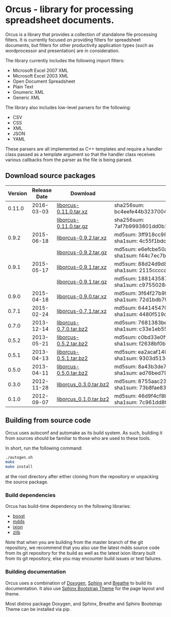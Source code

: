Orcus - library for processing spreadsheet documents.
=====================================================

Orcus is a library that provides a collection of standalone file processing
filters.  It is currently focused on providing filters for spreadsheet
documents, but filters for other productivity application types (such as
wordprocessor and presentation) are in consideration.

The library currently includes the following import filters:

* Microsoft Excel 2007 XML
* Microsoft Excel 2003 XML
* Open Document Spreadsheet
* Plain Text
* Gnumeric XML
* Generic XML

The library also includes low-level parsers for the following:

* CSV
* CSS
* XML
* JSON
* YAML

These parsers are all implemented as C++ templates and require a handler class
passed as a template argument so that the handler class receives various
callbacks from the parser as the file is being parsed.

## Download source packages

| Version | Release Date | Download | Checksum | File Size (bytes) |
|---------|--------------|----------|----------|-------------------|
| 0.11.0 | 2016-03-03 | [liborcus-0.11.0.tar.xz](http://kohei.us/files/orcus/src/liborcus-0.11.0.tar.xz) | sha256sum: bc4eefe44b3237004df7edb8b98cf74ac4e18f117b901e08c2b435ec339b0f97 | 1624972 |
| | | [liborcus-0.11.0.tar.gz](http://kohei.us/files/orcus/src/liborcus-0.11.0.tar.gz) | sha256sum: 7af7b9993801dd0b1ccdf734f51c1617975f92bcb9396c4de49ed88444e5b357 | 2032540 |
| 0.9.2 | 2015-06-18 | [liborcus-0.9.2.tar.xz](http://kohei.us/files/orcus/src/liborcus-0.9.2.tar.xz) | md5sum: 3ff918cc988cb325e12d8bbc7f8c3deb<br/>sha1sum: 4c55f1bdc65490e8e79bbf7d069a64381eb1d1bc | - |
| | | [liborcus-0.9.2.tar.gz](http://kohei.us/files/orcus/src/liborcus-0.9.2.tar.gz) | md5sum: e6efcbe50a5fd4d50d513c9a7a4139b0<br/>sha1sum: f44c7ec7bd0c54f506efe3cb600bca4cd1401638 | - |
| 0.9.1 | 2015-05-17 | [liborcus-0.9.1.tar.xz](http://kohei.us/files/orcus/src/liborcus-0.9.1.tar.xz) | md5sum: 88d24d9d8c5cc9014c1e842a4f612921<br/>sha1sum: 2115ccccad88c528bc9d3ac5d0cc287f80f03529 | - |
| | | [liborcus-0.9.1.tar.gz](http://kohei.us/files/orcus/src/liborcus-0.9.1.tar.gz) | md5sum: 18814358772ed7bb476e04b0384af082<br/>sha1sum: c9755028ef50c518c5a17fb78ddf9e85519999c0 | - |
| 0.9.0 | 2015-04-18 | [liborcus-0.9.0.tar.xz](http://kohei.us/files/orcus/src/liborcus-0.9.0.tar.xz) | md5sum: 3f64f27b9fd59e55ca4c5ba95cd32da0<br/>sha1sum: 72d1bdb7fbaec9adce36ed728e08e16b951388e3 | - |
| 0.7.1 | 2015-02-24 | [liborcus-0.7.1.tar.xz](http://kohei.us/files/orcus/src/liborcus-0.7.1.tar.xz) | md5sum: 644145470758d3ea4dd1d63582e82f8e<br/>sha1sum: 4480f519c6724ee66d76072df32e9b12d55505da | - |
| 0.7.0 | 2013-12-14 | [liborcus-0.7.0.tar.bz2](http://kohei.us/files/orcus/src/liborcus-0.7.0.tar.bz2) | md5sum: 7681383be6ce489d84c1c74f4e7f9643<br/>sha1sum: c33e1eb55144fef1070cb0bf35a2c12198fcaa71 | - |
| 0.5.2 | 2013-05-21 | [liborcus-0.5.2.tar.bz2](http://kohei.us/files/orcus/src/liborcus-0.5.2.tar.bz2) | md5sum: c0bd33e0ff17f469032062e2ee60ecb0<br/>sha1sum: f2638bf0b0e1715c49f1a8d356bb88a21de31dad | - |
| 0.5.1 | 2013-04-13 | [liborcus-0.5.1.tar.bz2](http://kohei.us/files/orcus/src/liborcus-0.5.1.tar.bz2) | md5sum: ea2acaf140ae40a87a952caa75184f4d<br/>sha1sum: 9303d513e4b63a1d6e4bce7cfeb13635e568b466 | - |
| 0.5.0 | 2013-04-11 | [liborcus-0.5.0.tar.bz2](http://kohei.us/files/orcus/src/liborcus-0.5.0.tar.bz2) | md5sum: 8a43b3de758dcd529b16ac96b46069fb<br/>sha1sum: ad76bed79b123e331f0b6dced6e9085a81b92449 | - |
| 0.3.0 | 2012-11-28 | [liborcus_0.3.0.tar.bz2](http://kohei.us/files/orcus/src/liborcus_0.3.0.tar.bz2) | md5sum: 8755aac23317494a9028569374dc87b2<br/>sha1sum: 73b8fae832453fd517015f5dfae36448658af1a9 | - |
| 0.1.0 | 2012-09-07 | [liborcus_0.1.0.tar.bz2](http://kohei.us/files/orcus/src/liborcus_0.1.0.tar.bz2) | md5sum: 46d9f4cf8b145c21ce1056e116d2ce71<br/>sha1sum: 7c961dd8f0bdd7ed039f305d6419be3cbdcc6cc6 | - |

## Building from source code

Orcus uses autoconf and automake as its build system.  As such, building it
from sources should be familiar to those who are used to these tools.

In short, run the following command:

```bash
./autogen.sh
make
make install
```

at the root directory after either cloning from the repository or unpacking
the source package.

### Build dependencies

Orcus has build-time dependency on the following libraries:

* [boost](http://boost.org)
* [mdds](http://gitlab.com/mdds/mdds)
* [ixion](http://gitlab.com/ixion/ixion)
* [zlib](http://www.zlib.net/)

Note that when you are building from the master branch of the git repository,
we recommend that you also use the latest mdds source code from its git
repository for the build as well as the latest ixion library built from its
git repository, else you may encounter build issues or test failures.

### Building documentation

Orcus uses a combination of [Doxygen](http://www.stack.nl/~dimitri/doxygen/),
[Sphinx](http://sphinx-doc.org/) and [Breathe](https://github.com/michaeljones/breathe)
to build its documentation.  It also use [Sphinx Bootstrap Theme](https://ryan-roemer.github.io/sphinx-bootstrap-theme/)
for the page layout and theme.

Most distros package Doxygen, and Sphinx, Breathe and Sphinx Bootstrap Theme
can be installed via pip.
